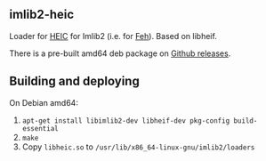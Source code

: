 imlib2-heic
---

Loader for [HEIC][1] for Imlib2 (i.e. for [Feh][2]). Based on libheif.

There is a pre-built amd64 deb package on [Github releases](https://github.com/vi/imlib2-heic/releases/).

Building and deploying
---

On Debian amd64:

1. `apt-get install libimlib2-dev libheif-dev pkg-config build-essential`
2. `make`
3. Copy `libheic.so` to `/usr/lib/x86_64-linux-gnu/imlib2/loaders`


[1]:https://nokiatech.github.io/heif/technical.html
[2]:http://feh.finalrewind.org/
